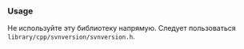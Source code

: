 ### Usage

Не используйте эту библиотеку напрямую. Следует пользоваться `library/cpp/svnversion/svnversion.h`.
